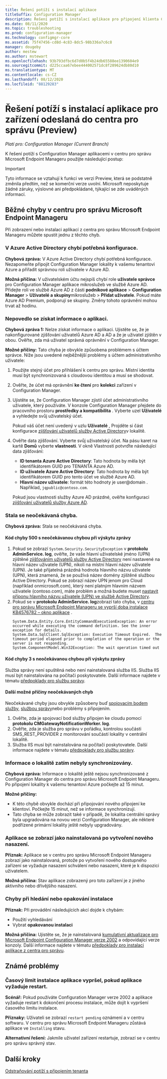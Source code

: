 ```yaml
---
title: Řešení potíží s instalací aplikace
titleSuffix: Configuration Manager
description: Řešení potíží s instalací aplikace pro připojení klienta Configuration Manager
ms.date: 08/11/2020
ms.topic: troubleshooting
ms.prod: configuration-manager
ms.technology: configmgr-core
ms.assetid: 75f47456-cd8d-4c83-8dc5-98b336a7c6c8
manager: dougeby
author: mestew
ms.author: mstewart
ms.openlocfilehash: 93b793dfbc6d7d0b5f4b24db65588ee1390604e9
ms.sourcegitcommit: d225ccaa67ebee444002571dc8f289624db80d10
ms.translationtype: MT
ms.contentlocale: cs-CZ
ms.lasthandoff: 08/12/2020
ms.locfileid: "88129283"
---
```

# <a name="troubleshoot-application-installation-for-devices-uploaded-to-the-admin-center-preview"></a>Řešení potíží s instalací aplikace pro zařízení odeslaná do centra pro správu (Preview)
<!--6374854, 6521921-->
*Platí pro: Configuration Manager (Current Branch)*

K řešení potíží s Configuration Manager aplikacemi v centru pro správu Microsoft Endpoint Manageru použijte následující postup:

> [!Important]
> Tyto informace se vztahují k funkci ve verzi Preview, která se podstatně změnila předtím, než se komerční verze uvolní. Microsoft neposkytuje žádné záruky, výslovné ani předpokládané, týkající se zde uváděných informací.

## <a name="common-errors-from-the-microsoft-endpoint-manager-admin-center"></a>Běžné chyby v centru pro správu Microsoft Endpoint Manageru

Při zobrazení nebo instalaci aplikací z centra pro správu Microsoft Endpoint Manageru můžete spustit jednu z těchto chyb.  

### <a name="the-necessary-configuration-is-missing-in-azure-active-directory"></a><a name="bkmk_aad"></a>V Azure Active Directory chybí potřebná konfigurace.

**Chybová zpráva:** V Azure Active Directory chybí potřebná konfigurace. Nezapomeňte připojit Configuration Manager lokality k vašemu tenantovi Azure a přiřadit správnou roli uživatele v Azure AD.

**Možná příčina:** V uživatelském účtu nejspíš chybí role **uživatele správce** pro Configuration Manager aplikace mikroslužeb ve službě Azure AD. Přidejte roli ve službě Azure AD z části **podnikové aplikace**  >  **Configuration Manager**  >  **Uživatelé a skupiny**mikroslužeb  >  **Přidat uživatele**. Pokud máte Azure AD Premium, podporují se skupiny. Změny tohoto oprávnění mohou trvat až hodinu.

### <a name="unable-to-get-application-information"></a><a name="bkmk_noinfo"></a>Nepovedlo se získat informace o aplikaci.

**Chybová zpráva 1:** Nelze získat informace o aplikaci. Ujistěte se, že je nakonfigurované zjišťování uživatelů Azure AD a AD a že je uživatel zjištěn v obou. Ověřte, zda má uživatel správná oprávnění v Configuration Manager.

**Možné příčiny:** Tato chyba je obvykle způsobena problémem s účtem správce. Níže jsou uvedené nejběžnější problémy s účtem administrativního uživatele:

1. Použijte stejný účet pro přihlášení k centru pro správu. Místní identita musí být synchronizovaná s cloudovou identitou a musí se shodovat.
1. Ověřte, že účet má oprávnění **ke čtení** pro **kolekci** zařízení v Configuration Manager.
1. Ujistěte se, že Configuration Manager zjistil účet administrativního uživatele, který používáte. V konzole Configuration Manager přejdete do pracovního prostoru **prostředky a kompatibilita** . Vyberte uzel **Uživatelé** a vyhledejte svůj uživatelský účet.

    Pokud váš účet není uvedený v uzlu **Uživatelé** , Projděte si část konfigurace [zjišťování uživatelů služby Active Directory](../core/servers/deploy/configure/about-discovery-methods.md#bkmk_aboutUser)v lokalitě.

1. Ověřte data zjišťování. Vyberte svůj uživatelský účet. Na pásu karet na kartě **Domů** vyberte **vlastnosti**. V okně Vlastnosti potvrďte následující data zjišťování:

    - **ID tenanta Azure Active Directory**: Tato hodnota by měla být identifikátorem GUID pro TENANTA Azure AD.
    - **ID uživatele Azure Active Directory**: Tato hodnota by měla být identifikátorem GUID pro tento účet ve službě Azure AD.
    - **Hlavní název uživatele**: formát této hodnoty je user@domain . Například, `jqpublic@contoso.com`.

    Pokud jsou vlastnosti služby Azure AD prázdné, ověřte konfiguraci [zjišťování uživatelů služby Azure AD](../core/servers/deploy/configure/about-discovery-methods.md#azureaddisc).

### <a name="unexpected-error-occurred"></a><a name="bkmk_1603"></a>Stala se neočekávaná chyba.

**Chybová zpráva:** Stala se neočekávaná chyba.

#### <a name="error-code-500-with-an-unexpected-error-occurred-message"></a>Kód chyby 500 s neočekávanou chybou při výskytu zprávy

1. Pokud se zobrazí `System.Security.SecurityException` v **protokolu AdminService. log**, ověřte, že vaše hlavní uživatelské jméno (UPN) zjištěné [zjišťováním uživatelů služby Active Directory](../core/servers/deploy/configure/about-discovery-methods.md#bkmk_aboutUser) není nastavené na hlavní název uživatele (UPN), nikoli na místní hlavní název uživatele (UPN). Je také přijatelná prázdná hodnota hlavního názvu uživatele (UPN), která znamená, že se používá název domény zjištěné službou Active Directory. Pokud se zobrazí název UPN jenom pro Cloud (například onmicrosoft.com), který není platným hlavním názvem uživatele (contoso.com), máte problém a možná budete muset [nastavit příponu hlavního názvu uživatele (UPN) ve službě Active Directory](https://docs.microsoft.com/office365/enterprise/prepare-a-non-routable-domain-for-directory-synchronization#add-upn-suffixes-and-update-your-users-to-them).
1. Pokud se v **protokolu AdminService. log**zobrazí tato chyba, v [centru pro správu Microsoft Endpoint Manageru se vyprší doba instalace KB4576782 – okno aplikace](https://support.microsoft.com/help/4576782) .
   ```log 
   System.Data.Entity.Core.EntityCommandExecutionException: An error occurred while executing the command definition. See the inner exception for details.
   System.Data.SqlClient.SqlException: Execution Timeout Expired.  The timeout period elapsed prior to completion of the operation or the server is not responding.
   System.ComponentModel.Win32Exception: The wait operation timed out
   ```

#### <a name="error-code-3-with-an-unexpected-error-occurred-message"></a>Kód chyby 3 s neočekávanou chybou při výskytu zprávy

Služba správy není spuštěná nebo není nainstalovaná služba IIS. Služba IIS musí být nainstalována na počítači poskytovatele. Další informace najdete v tématu [předpoklady pro službu správy](../develop/adminservice/overview.md#prerequisites).

#### <a name="other-possible-causes-of-unexpected-errors"></a>Další možné příčiny neočekávaných chyb

Neočekávané chyby jsou obvykle způsobeny buď [spojovacím bodem služby](../core/servers/deploy/configure/about-the-service-connection-point.md), [službou správy](../develop/adminservice/overview.md)nebo problémy s připojením.

1. Ověřte, zda je spojovací bod služby připojen ke cloudu pomocí **protokolu CMGatewayNotificationWorker. log**.
1. Ověřte, zda je služba pro správu v pořádku, kontrolou součásti SMS_REST_PROVIDER z monitorování součástí lokality v centrální lokalitě.
1. Služba IIS musí být nainstalována na počítači poskytovatele. Další informace najdete v tématu [předpoklady pro službu správy](../develop/adminservice/overview.md#prerequisites).


### <a name="the-site-information-hasnt-yet-synchronized"></a><a name="bkmk_sync"></a>Informace o lokalitě zatím nebyly synchronizovány.

**Chybová zpráva:** Informace o lokalitě ještě nejsou synchronizované z Configuration Manager do centra pro správu Microsoft Endpoint Manageru. Po připojení lokality k vašemu tenantovi Azure počkejte až 15 minut.

**Možné příčiny:**
- K této chybě obvykle dochází při připojování nového připojení ke klientovi. Počkejte 15 minut, než se informace synchronizují.
- Tato chyba se může zobrazit také v případě, že lokalita centrální správy byla upgradována na novou verzi Configuration Manager, ale některé podřízené primární lokality ještě nebyly upgradovány.

### <a name="application-shows-as-installed-after-creating-a-new-deployment"></a><a name="bkmk_installed"></a>Aplikace se zobrazí jako nainstalovaná po vytvoření nového nasazení.

**Příznak:** Aplikace se v centru pro správu Microsoft Endpoint Manageru zobrazí jako nainstalovaná, protože po vytvoření nového dostupného zařízení se vyžaduje nasazení schválení nebo nasazení, které je k dispozici uživatelem.

**Možná příčina:** Stav aplikace zobrazený pro toto zařízení je z jiného aktivního nebo dřívějšího nasazení.

### <a name="errors-when-searching-or-retrying-an-installation"></a><a name="bkmk_hfru"></a>Chyby při hledání nebo opakování instalace

**Příznak:** Při provádění následujících akcí dojde k chybám:
- Použití vyhledávání
- Vybrat **opakovanou instalaci**

**Možná příčina:**  Ujistěte se, že je nainstalovaná [kumulativní aktualizace pro Microsoft Endpoint Configuration Manager verze 2002](https://support.microsoft.com/help/4560496/) a odpovídající verze konzoly. Další informace najdete v tématu [předpoklady pro instalaci aplikace z centra pro správu](applications.md#prerequisites).

## <a name="known-issues"></a>Známé problémy

### <a name="application-installation-times-out-if-application-requires-restart"></a>Časový limit instalace aplikace vypršel, pokud aplikace vyžaduje restart.

**Scénář:** Pokud používáte Configuration Manager verze 2002 a aplikace vyžaduje restart k dokončení procesu instalace, může dojít k vypršení časového limitu instalace.

**Příznaky:** Uživateli se zobrazí `restart pending` oznámení a v centru softwaru. V centru pro správu Microsoft Endpoint Manageru zůstává aplikace ve `Installing` stavu.  

**Alternativní řešení:** Jakmile uživatel zařízení restartuje, zobrazí se v centru pro správu správný stav.

## <a name="next-steps"></a>Další kroky

[Odstraňování potíží s připojením tenanta](troubleshoot.md)
